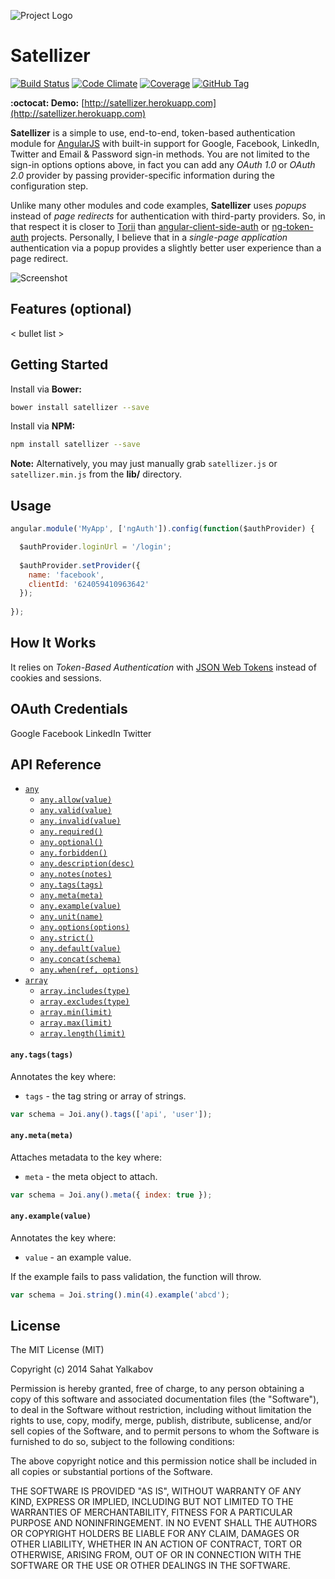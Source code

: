 ![Project Logo](https://lh6.googleusercontent.com/-YmfKZZLZKL0/U-KVPFSbiOI/AAAAAAAAEZA/maoYT8iJCnA/w1089-h513-no/sshot-1.png)

# Satellizer 
[![Build Status](https://travis-ci.org/sahat/satellizer.svg?branch=master)](https://travis-ci.org/sahat/satellizer) 
[![Code Climate](http://img.shields.io/codeclimate/github/sahat/satellizer.svg)](https://codeclimate.com/github/sahat/satellizer) 
[![Coverage](http://img.shields.io/codeclimate/coverage/github/satellizer/satellizer.svg)](https://codeclimate.com/github/sahat/satellizer)
[![GitHub Tag](http://img.shields.io/github/tag/sahat/satellizer.svg)](https://github.com/sahat/satellizer/tags)

**:octocat: Demo:** [http://satellizer.herokuapp.com](http://satellizer.herokuapp.com)

**Satellizer** is a simple to use, end-to-end, token-based authentication module for [AngularJS](http://angularjs.org) with built-in support for Google, Facebook, LinkedIn, Twitter and Email & Password sign-in methods. You are not limited to the sign-in options options above, in fact you can add any *OAuth 1.0* or *OAuth 2.0* provider by passing provider-specific information during the configuration step.

Unlike many other modules and code examples, **Satellizer** uses *popups* instead of *page redirects* for authentication with third-party providers. So, in that respect it is closer to [Torii](http://vestorly.github.io/torii/demo.html) than [angular-client-side-auth](http://angular-client-side-auth.herokuapp.com/) or [ng-token-auth](https://github.com/lynndylanhurley/ng-token-auth) projects. Personally, I believe that in a *single-page application* authentication via a popup provides a slightly better user experience than a page redirect.

![Screenshot](https://lh4.googleusercontent.com/-0UUIecT-3N4/U-LQJkd75iI/AAAAAAAAEZY/YN3Oe-eUPGc/w1676-h1158-no/satellizer.png)

## Features (optional)

< bullet list >

## Getting Started

Install via  **Bower:**

```bash
bower install satellizer --save
```

Install via **NPM:**

```bash
npm install satellizer --save
```

**Note:** Alternatively, you may just manually grab `satellizer.js` or `satellizer.min.js` from the **lib/** directory.

## Usage

```js
angular.module('MyApp', ['ngAuth']).config(function($authProvider) {

  $authProvider.loginUrl = '/login';
  
  $authProvider.setProvider({
    name: 'facebook',
    clientId: '624059410963642'
  });
  
});
```

## How It Works
It relies on *Token-Based Authentication* with [JSON Web Tokens](https://auth0.com/blog/2014/01/07/angularjs-authentication-with-cookies-vs-token/) instead of cookies and sessions.


## OAuth Credentials

Google
Facebook
LinkedIn
Twitter

## API Reference

- [`any`](#any)
  - [`any.allow(value)`](#anyallowvalue)
  - [`any.valid(value)`](#anyvalidvalue)
  - [`any.invalid(value)`](#anyinvalidvalue)
  - [`any.required()`](#anyrequired)
  - [`any.optional()`](#anyoptional)
  - [`any.forbidden()`](#anyforbidden)
  - [`any.description(desc)`](#anydescriptiondesc)
  - [`any.notes(notes)`](#anynotesnotes)
  - [`any.tags(tags)`](#anytagstags)
  - [`any.meta(meta)`](#anymetameta)
  - [`any.example(value)`](#anyexamplevalue)
  - [`any.unit(name)`](#anyunitname)
  - [`any.options(options)`](#anyoptionsoptions)
  - [`any.strict()`](#anystrict)
  - [`any.default(value)`](#anydefaultvalue)
  - [`any.concat(schema)`](#anyconcatschema)
  - [`any.when(ref, options)`](#anywhenref-options)
- [`array`](#array)
  - [`array.includes(type)`](#arrayincludestype)
  - [`array.excludes(type)`](#arrayexcludestype)
  - [`array.min(limit)`](#arrayminlimit)
  - [`array.max(limit)`](#arraymaxlimit)
  - [`array.length(limit)`](#arraylengthlimit)

#### `any.tags(tags)`

Annotates the key where:
- `tags` - the tag string or array of strings.

```javascript
var schema = Joi.any().tags(['api', 'user']);
```

#### `any.meta(meta)`

Attaches metadata to the key where:
- `meta` - the meta object to attach.

```javascript
var schema = Joi.any().meta({ index: true });
```

#### `any.example(value)`

Annotates the key where:
- `value` - an example value.

If the example fails to pass validation, the function will throw.

```javascript
var schema = Joi.string().min(4).example('abcd');
```

## License

The MIT License (MIT)

Copyright (c) 2014 Sahat Yalkabov

Permission is hereby granted, free of charge, to any person obtaining a copy of this software and associated documentation files (the "Software"), to deal in the Software without restriction, including without limitation the rights to use, copy, modify, merge, publish, distribute, sublicense, and/or sell copies of the Software, and to permit persons to whom the Software is furnished to do so, subject to the following conditions:

The above copyright notice and this permission notice shall be included in all copies or substantial portions of the Software.

THE SOFTWARE IS PROVIDED "AS IS", WITHOUT WARRANTY OF ANY KIND, EXPRESS OR IMPLIED, INCLUDING BUT NOT LIMITED TO THE WARRANTIES OF MERCHANTABILITY, FITNESS FOR A PARTICULAR PURPOSE AND NONINFRINGEMENT. IN NO EVENT SHALL THE AUTHORS OR COPYRIGHT HOLDERS BE LIABLE FOR ANY CLAIM, DAMAGES OR OTHER LIABILITY, WHETHER IN AN ACTION OF CONTRACT, TORT OR OTHERWISE, ARISING FROM, OUT OF OR IN CONNECTION WITH THE SOFTWARE OR THE USE OR OTHER DEALINGS IN THE SOFTWARE.
